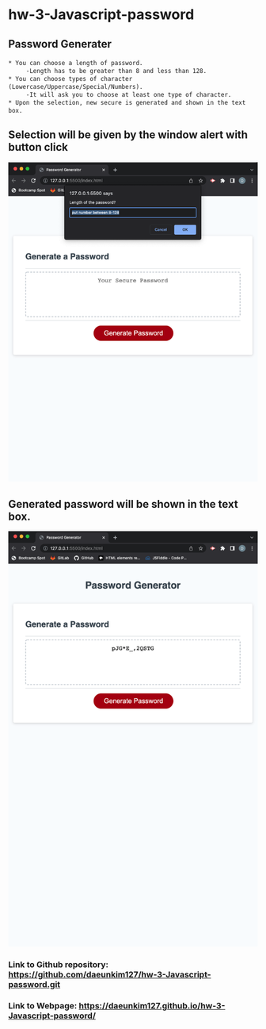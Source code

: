 # hw-3-Javascript-password
## Password Generater
    * You can choose a length of password.
         -Length has to be greater than 8 and less than 128.
    * You can choose types of character (Lowercase/Uppercase/Special/Numbers).
         -It will ask you to choose at least one type of character.
    * Upon the selection, new secure is generated and shown in the text box.

## Selection will be given by the window alert with button click
![window alert demo](./assets/images/first-prompt.png)

## Generated password will be shown in the text box.
![generated password](./assets/images/generated-password.png)

### Link to Github repository: https://github.com/daeunkim127/hw-3-Javascript-password.git
### Link to Webpage: https://daeunkim127.github.io/hw-3-Javascript-password/